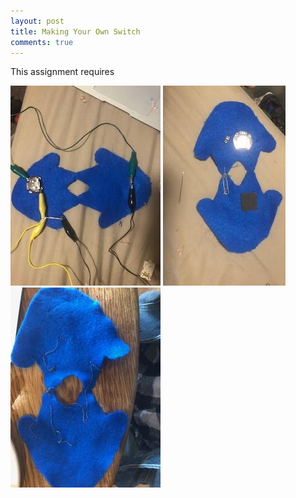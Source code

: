 ```yaml
---
layout: post 
title: Making Your Own Switch
comments: true
---
```

This assignment requires 

![Alligator Clip Prototype](/img/AlligatorSwitch.jpg)
![Finished Product Front](/img/FinalSwitch.jpg)
![Finished Product Back](/img/FinalSwitchBack.jpg)
